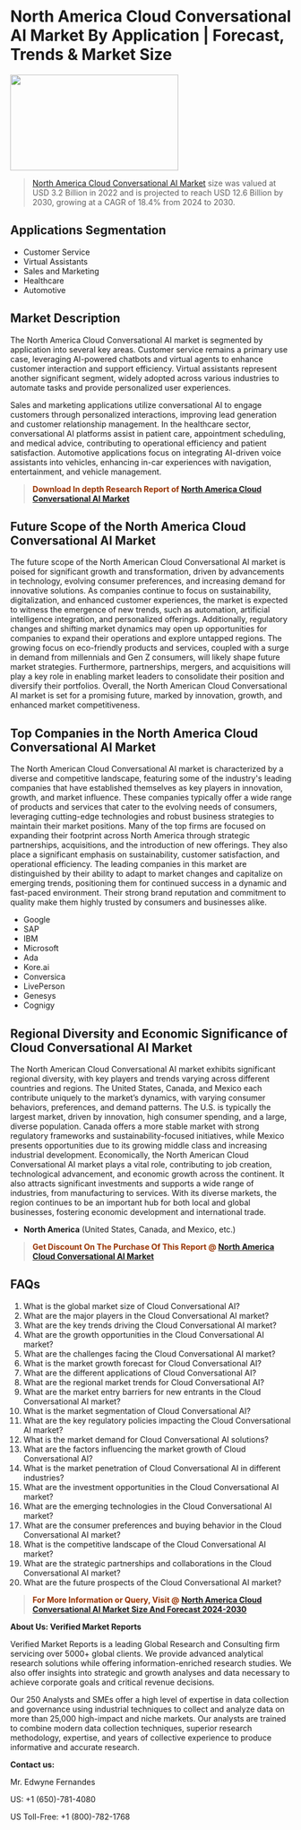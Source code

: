 <p><h1>North America Cloud Conversational AI Market By Application | Forecast, Trends & Market Size</h1><p><img class="aligncenter size-medium wp-image-105565" src="https://ffe5etoiles.com/wp-content/uploads/2025/01/MST7-300x171.png" alt="" width="300" height="171" /></p><blockquote><p><a href="https://www.verifiedmarketreports.com/download-sample/?rid=720790&utm_source=Github-NA&utm_" target="_blank">North America Cloud Conversational AI Market</a> size was valued at USD 3.2 Billion in 2022 and is projected to reach USD 12.6 Billion by 2030, growing at a CAGR of 18.4% from 2024 to 2030.</p></blockquote><!DOCTYPE html><html lang="en"><head> <meta charset="UTF-8"> <meta name="viewport" content="width=device-width, initial-scale=1.0"> <title>North America Cloud Conversational AI Market</title></head><body> <h2>Applications Segmentation</h2> <ul> <li>Customer Service</li> <li>Virtual Assistants</li> <li>Sales and Marketing</li> <li>Healthcare</li> <li>Automotive</li> </ul> <h2>Market Description</h2> <p>The North America Cloud Conversational AI market is segmented by application into several key areas. Customer service remains a primary use case, leveraging AI-powered chatbots and virtual agents to enhance customer interaction and support efficiency. Virtual assistants represent another significant segment, widely adopted across various industries to automate tasks and provide personalized user experiences.</p> <p>Sales and marketing applications utilize conversational AI to engage customers through personalized interactions, improving lead generation and customer relationship management. In the healthcare sector, conversational AI platforms assist in patient care, appointment scheduling, and medical advice, contributing to operational efficiency and patient satisfaction. Automotive applications focus on integrating AI-driven voice assistants into vehicles, enhancing in-car experiences with navigation, entertainment, and vehicle management.</p></body></p><blockquote><p><span style="color: #993300;"><strong>Download In depth Research Report of <a href="https://www.verifiedmarketreports.com/download-sample/?rid=720790&utm_source=Github-NA&utm_">North America Cloud Conversational AI Market</a></strong></span></p></blockquote><h2>Future Scope of the North America Cloud Conversational AI Market</h2><p>The future scope of the North American Cloud Conversational AI market is poised for significant growth and transformation, driven by advancements in technology, evolving consumer preferences, and increasing demand for innovative solutions. As companies continue to focus on sustainability, digitalization, and enhanced customer experiences, the market is expected to witness the emergence of new trends, such as automation, artificial intelligence integration, and personalized offerings. Additionally, regulatory changes and shifting market dynamics may open up opportunities for companies to expand their operations and explore untapped regions. The growing focus on eco-friendly products and services, coupled with a surge in demand from millennials and Gen Z consumers, will likely shape future market strategies. Furthermore, partnerships, mergers, and acquisitions will play a key role in enabling market leaders to consolidate their position and diversify their portfolios. Overall, the North American Cloud Conversational AI market is set for a promising future, marked by innovation, growth, and enhanced market competitiveness.</p><h2>Top Companies in the North America Cloud Conversational AI Market</h2><p>The North American Cloud Conversational AI market is characterized by a diverse and competitive landscape, featuring some of the industry's leading companies that have established themselves as key players in innovation, growth, and market influence. These companies typically offer a wide range of products and services that cater to the evolving needs of consumers, leveraging cutting-edge technologies and robust business strategies to maintain their market positions. Many of the top firms are focused on expanding their footprint across North America through strategic partnerships, acquisitions, and the introduction of new offerings. They also place a significant emphasis on sustainability, customer satisfaction, and operational efficiency. The leading companies in this market are distinguished by their ability to adapt to market changes and capitalize on emerging trends, positioning them for continued success in a dynamic and fast-paced environment. Their strong brand reputation and commitment to quality make them highly trusted by consumers and businesses alike.</p><p><ul><li>Google </li><li> SAP </li><li> IBM </li><li> Microsoft </li><li> Ada </li><li> Kore.ai </li><li> Conversica </li><li> LivePerson </li><li> Genesys </li><li> Cognigy</li></ul></p><h2>Regional Diversity and Economic Significance of Cloud Conversational AI Market</h2><p>The North American Cloud Conversational AI market exhibits significant regional diversity, with key players and trends varying across different countries and regions. The United States, Canada, and Mexico each contribute uniquely to the market’s dynamics, with varying consumer behaviors, preferences, and demand patterns. The U.S. is typically the largest market, driven by innovation, high consumer spending, and a large, diverse population. Canada offers a more stable market with strong regulatory frameworks and sustainability-focused initiatives, while Mexico presents opportunities due to its growing middle class and increasing industrial development. Economically, the North American Cloud Conversational AI market plays a vital role, contributing to job creation, technological advancement, and economic growth across the continent. It also attracts significant investments and supports a wide range of industries, from manufacturing to services. With its diverse markets, the region continues to be an important hub for both local and global businesses, fostering economic development and international trade.</p><ul> <li><strong>North America</strong> (United States, Canada, and Mexico, etc.)</li></ul><blockquote><p><span style="color: #993300;"><strong>Get Discount On The Purchase Of This Report @ <a href="https://www.verifiedmarketreports.com/ask-for-discount/?rid=720790&utm_source=Github-NA&utm_">North America Cloud Conversational AI Market</a></strong></span></p></blockquote><h2>FAQs</h2><p><ol> <li>What is the global market size of Cloud Conversational AI?</div><div></li> <li>What are the major players in the Cloud Conversational AI market?</div><div></li> <li>What are the key trends driving the Cloud Conversational AI market?</div><div></li> <li>What are the growth opportunities in the Cloud Conversational AI market?</div><div></li> <li>What are the challenges facing the Cloud Conversational AI market?</div><div></li> <li>What is the market growth forecast for Cloud Conversational AI?</div><div></li> <li>What are the different applications of Cloud Conversational AI?</div><div></li> <li>What are the regional market trends for Cloud Conversational AI?</div><div></li> <li>What are the market entry barriers for new entrants in the Cloud Conversational AI market?</div><div></li> <li>What is the market segmentation of Cloud Conversational AI?</div><div></li> <li>What are the key regulatory policies impacting the Cloud Conversational AI market?</div><div></li> <li>What is the market demand for Cloud Conversational AI solutions?</div><div></li> <li>What are the factors influencing the market growth of Cloud Conversational AI?</div><div></li> <li>What is the market penetration of Cloud Conversational AI in different industries?</div><div></li> <li>What are the investment opportunities in the Cloud Conversational AI market?</div><div></li> <li>What are the emerging technologies in the Cloud Conversational AI market?</div><div></li> <li>What are the consumer preferences and buying behavior in the Cloud Conversational AI market?</div><div></li> <li>What is the competitive landscape of the Cloud Conversational AI market?</div><div></li> <li>What are the strategic partnerships and collaborations in the Cloud Conversational AI market?</div><div></li> <li>What are the future prospects of the Cloud Conversational AI market?</div><div></li></ol></p><blockquote><p><span style="color: #993300;"><strong>For More Information or Query, Visit @ <a href="https://www.verifiedmarketreports.com/product/cloud-conversational-ai-market/">North America Cloud Conversational AI Market Size And Forecast 2024-2030</a></strong></span></p></blockquote><p><strong>About Us: Verified Market Reports</strong></p><p>Verified Market Reports is a leading Global Research and Consulting firm servicing over 5000+ global clients. We provide advanced analytical research solutions while offering information-enriched research studies. We also offer insights into strategic and growth analyses and data necessary to achieve corporate goals and critical revenue decisions.</p><p>Our 250 Analysts and SMEs offer a high level of expertise in data collection and governance using industrial techniques to collect and analyze data on more than 25,000 high-impact and niche markets. Our analysts are trained to combine modern data collection techniques, superior research methodology, expertise, and years of collective experience to produce informative and accurate research.</p><p><strong>Contact us:</strong></p><p>Mr. Edwyne Fernandes</p><p>US: +1 (650)-781-4080</p><p>US Toll-Free: +1 (800)-782-1768</p>
